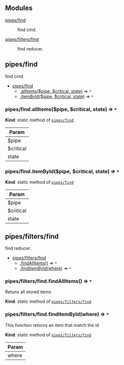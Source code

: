 ## Modules

<dl>
<dt><a href="#module_pipes/find">pipes/find</a></dt>
<dd><p>find cmd.</p>
</dd>
<dt><a href="#module_pipes/filters/find">pipes/filters/find</a></dt>
<dd><p>find reducer.</p>
</dd>
</dl>

<a name="module_pipes/find"></a>

## pipes/find
find cmd.


* [pipes/find](#module_pipes/find)
    * [.allItems($pipe, $critical, state)](#module_pipes/find.allItems) ⇒ <code>\*</code>
    * [.itemById($pipe, $critical, state)](#module_pipes/find.itemById) ⇒ <code>\*</code>

<a name="module_pipes/find.allItems"></a>

### pipes/find.allItems($pipe, $critical, state) ⇒ <code>\*</code>
**Kind**: static method of [<code>pipes/find</code>](#module_pipes/find)  

| Param |
| --- |
| $pipe | 
| $critical | 
| state | 

<a name="module_pipes/find.itemById"></a>

### pipes/find.itemById($pipe, $critical, state) ⇒ <code>\*</code>
**Kind**: static method of [<code>pipes/find</code>](#module_pipes/find)  

| Param |
| --- |
| $pipe | 
| $critical | 
| state | 

<a name="module_pipes/filters/find"></a>

## pipes/filters/find
find reducer.


* [pipes/filters/find](#module_pipes/filters/find)
    * [.findAllItems()](#module_pipes/filters/find.findAllItems) ⇒ <code>\*</code>
    * [.findItemById(where)](#module_pipes/filters/find.findItemById) ⇒ <code>\*</code>

<a name="module_pipes/filters/find.findAllItems"></a>

### pipes/filters/find.findAllItems() ⇒ <code>\*</code>
Retuns all stored items

**Kind**: static method of [<code>pipes/filters/find</code>](#module_pipes/filters/find)  
<a name="module_pipes/filters/find.findItemById"></a>

### pipes/filters/find.findItemById(where) ⇒ <code>\*</code>
This function returns an item that match the id

**Kind**: static method of [<code>pipes/filters/find</code>](#module_pipes/filters/find)  

| Param |
| --- |
| where | 

